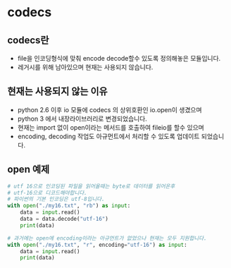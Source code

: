 # codecs

## codecs란
- file을 인코딩형식에 맞춰 encode decode할수 있도록 정의해놓은 모듈입니다.
- 레거시를 위해 남아있으며 현재는 사용되지 않습니다.

## 현재는 사용되지 않는 이유
- python 2.6 이후 io 모듈에 codecs 의 상위호환인 io.open이 생겼으며
- python 3 에서 내장라이브러리로 변경되었습니다.
- 현재는 import 없이 open이라는 메서드를 호출하여 fileio를 할수 있으며
- encoding, decoding 작업도 아규먼트에서 처리할 수 있도록 업데이트 되었습니다.

## open 예제
```python
# utf 16으로 인코딩된 파일을 읽어올때는 byte로 데이터를 읽어온후
# utf-16으로 디코드해야합니다.
# 파이썬의 기본 인코딩은 utf-8입니다.
with open("./my16.txt", "rb") as input:
    data = input.read()
    data = data.decode("utf-16")
    print(data)

# 과거에는 open에 encoding이라는 아규먼트가 없었으나 현재는 모두 지원합니다.
with open("./my16.txt", "r", encoding="utf-16") as input:
    data = input.read()
    print(data)
```